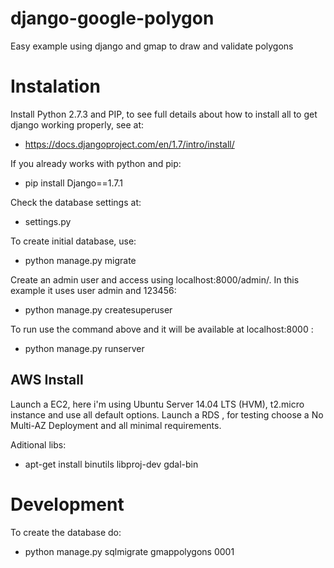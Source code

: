 django-google-polygon
=====================

Easy example using django and gmap to draw and validate polygons

# Instalation

Install Python 2.7.3 and PIP, to see full details about how to install all to get django working properly, see at:
* https://docs.djangoproject.com/en/1.7/intro/install/

If you already works with python and pip:
* pip install Django==1.7.1



Check the database settings at:
* settings.py

To create initial database, use:
* python manage.py migrate


Create an admin user and access using localhost:8000/admin/. In this example it uses user admin and 123456:
* python manage.py createsuperuser

To run use the command above and it will be available at localhost:8000 : 
* python manage.py runserver



## AWS Install

Launch a EC2, here i'm using  Ubuntu Server 14.04 LTS (HVM), t2.micro instance and use all default options.
Launch a RDS , for testing choose a No Multi-AZ Deployment and all minimal requirements. 

Aditional libs:
* apt-get install binutils libproj-dev gdal-bin

# Development 



To create the database do: 
* python manage.py sqlmigrate gmappolygons 0001

